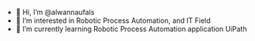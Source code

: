 - 👋 Hi, I’m @alwannaufals
- 👀 I’m interested in Robotic Process Automation, and IT Field
- 🌱 I’m currently learning Robotic Process Automation application UiPath


<!---
alwannaufals/alwannaufals is a ✨ special ✨ repository because its `README.md` (this file) appears on your GitHub profile.
You can click the Preview link to take a look at your changes.
--->
